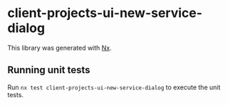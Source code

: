 # client-projects-ui-new-service-dialog

This library was generated with [Nx](https://nx.dev).

## Running unit tests

Run `nx test client-projects-ui-new-service-dialog` to execute the unit tests.
